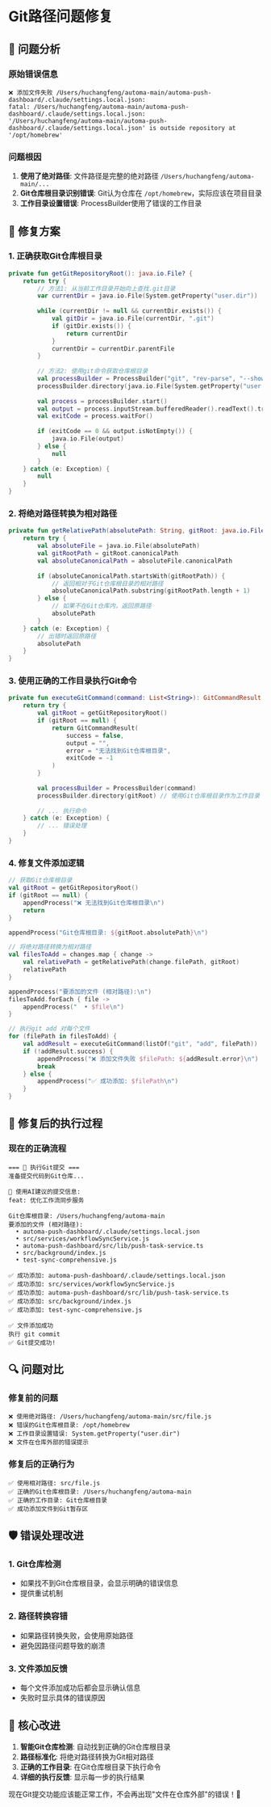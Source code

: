 # Git路径问题修复

## 🚨 问题分析

### 原始错误信息
```
❌ 添加文件失败 /Users/huchangfeng/automa-main/automa-push-dashboard/.claude/settings.local.json: 
fatal: /Users/huchangfeng/automa-main/automa-push-dashboard/.claude/settings.local.json: 
'/Users/huchangfeng/automa-main/automa-push-dashboard/.claude/settings.local.json' is outside repository at '/opt/homebrew'
```

### 问题根因
1. **使用了绝对路径**: 文件路径是完整的绝对路径 `/Users/huchangfeng/automa-main/...`
2. **Git仓库根目录识别错误**: Git认为仓库在 `/opt/homebrew`，实际应该在项目目录
3. **工作目录设置错误**: ProcessBuilder使用了错误的工作目录

## 🔧 修复方案

### 1. 正确获取Git仓库根目录
```kotlin
private fun getGitRepositoryRoot(): java.io.File? {
    return try {
        // 方法1: 从当前工作目录开始向上查找.git目录
        var currentDir = java.io.File(System.getProperty("user.dir"))
        
        while (currentDir != null && currentDir.exists()) {
            val gitDir = java.io.File(currentDir, ".git")
            if (gitDir.exists()) {
                return currentDir
            }
            currentDir = currentDir.parentFile
        }
        
        // 方法2: 使用git命令获取仓库根目录
        val processBuilder = ProcessBuilder("git", "rev-parse", "--show-toplevel")
        processBuilder.directory(java.io.File(System.getProperty("user.dir")))
        
        val process = processBuilder.start()
        val output = process.inputStream.bufferedReader().readText().trim()
        val exitCode = process.waitFor()
        
        if (exitCode == 0 && output.isNotEmpty()) {
            java.io.File(output)
        } else {
            null
        }
    } catch (e: Exception) {
        null
    }
}
```

### 2. 将绝对路径转换为相对路径
```kotlin
private fun getRelativePath(absolutePath: String, gitRoot: java.io.File): String {
    return try {
        val absoluteFile = java.io.File(absolutePath)
        val gitRootPath = gitRoot.canonicalPath
        val absoluteCanonicalPath = absoluteFile.canonicalPath
        
        if (absoluteCanonicalPath.startsWith(gitRootPath)) {
            // 返回相对于Git仓库根目录的相对路径
            absoluteCanonicalPath.substring(gitRootPath.length + 1)
        } else {
            // 如果不在Git仓库内，返回原路径
            absolutePath
        }
    } catch (e: Exception) {
        // 出错时返回原路径
        absolutePath
    }
}
```

### 3. 使用正确的工作目录执行Git命令
```kotlin
private fun executeGitCommand(command: List<String>): GitCommandResult {
    return try {
        val gitRoot = getGitRepositoryRoot()
        if (gitRoot == null) {
            return GitCommandResult(
                success = false,
                output = "",
                error = "无法找到Git仓库根目录",
                exitCode = -1
            )
        }
        
        val processBuilder = ProcessBuilder(command)
        processBuilder.directory(gitRoot) // 使用Git仓库根目录作为工作目录
        
        // ... 执行命令
    } catch (e: Exception) {
        // ... 错误处理
    }
}
```

### 4. 修复文件添加逻辑
```kotlin
// 获取Git仓库根目录
val gitRoot = getGitRepositoryRoot()
if (gitRoot == null) {
    appendProcess("❌ 无法找到Git仓库根目录\n")
    return
}

appendProcess("Git仓库根目录: ${gitRoot.absolutePath}\n")

// 将绝对路径转换为相对路径
val filesToAdd = changes.map { change ->
    val relativePath = getRelativePath(change.filePath, gitRoot)
    relativePath
}

appendProcess("要添加的文件 (相对路径):\n")
filesToAdd.forEach { file ->
    appendProcess("  • $file\n")
}

// 执行git add 对每个文件
for (filePath in filesToAdd) {
    val addResult = executeGitCommand(listOf("git", "add", filePath))
    if (!addResult.success) {
        appendProcess("❌ 添加文件失败 $filePath: ${addResult.error}\n")
        break
    } else {
        appendProcess("✅ 成功添加: $filePath\n")
    }
}
```

## 🚀 修复后的执行过程

### 现在的正确流程
```
=== 🚀 执行Git提交 ===
准备提交代码到Git仓库...

📝 使用AI建议的提交信息:
feat: 优化工作流同步服务

Git仓库根目录: /Users/huchangfeng/automa-main
要添加的文件 (相对路径):
  • automa-push-dashboard/.claude/settings.local.json
  • src/services/workflowSyncService.js
  • automa-push-dashboard/src/lib/push-task-service.ts
  • src/background/index.js
  • test-sync-comprehensive.js

✅ 成功添加: automa-push-dashboard/.claude/settings.local.json
✅ 成功添加: src/services/workflowSyncService.js
✅ 成功添加: automa-push-dashboard/src/lib/push-task-service.ts
✅ 成功添加: src/background/index.js
✅ 成功添加: test-sync-comprehensive.js

✅ 文件添加成功
执行 git commit
✅ Git提交成功!
```

## 🔍 问题对比

### 修复前的问题
```
❌ 使用绝对路径: /Users/huchangfeng/automa-main/src/file.js
❌ 错误的Git仓库根目录: /opt/homebrew
❌ 工作目录设置错误: System.getProperty("user.dir")
❌ 文件在仓库外部的错误提示
```

### 修复后的正确行为
```
✅ 使用相对路径: src/file.js
✅ 正确的Git仓库根目录: /Users/huchangfeng/automa-main
✅ 正确的工作目录: Git仓库根目录
✅ 成功添加文件到Git暂存区
```

## 🛡️ 错误处理改进

### 1. Git仓库检测
- 如果找不到Git仓库根目录，会显示明确的错误信息
- 提供重试机制

### 2. 路径转换容错
- 如果路径转换失败，会使用原始路径
- 避免因路径问题导致的崩溃

### 3. 文件添加反馈
- 每个文件添加成功后都会显示确认信息
- 失败时显示具体的错误原因

## 🎯 核心改进

1. **智能Git仓库检测**: 自动找到正确的Git仓库根目录
2. **路径标准化**: 将绝对路径转换为Git相对路径
3. **正确的工作目录**: 在Git仓库根目录下执行命令
4. **详细的执行反馈**: 显示每一步的执行结果

现在Git提交功能应该能正常工作，不会再出现"文件在仓库外部"的错误！🎉
